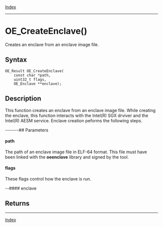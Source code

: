 [Index](index.md)

---
# OE_CreateEnclave()

Creates an enclave from an enclave image file.

## Syntax

    OE_Result OE_CreateEnclave(
        const char *path,
        uint32_t flags,
        OE_Enclave **enclave);
## Description 

This function creates an enclave from an enclave image file. While creating the enclave, this function interacts with the Intel(R) SGX drviver and the Intel(R) AESM service. Enclave creation peforms the following steps.

-------## Parameters

#### path

The path of an enclave image file in ELF-64 format. This file must have been linked with the **oeenclave** library and signed by the  tool.

#### flags

These flags control how the enclave is run.

--#### enclave

## Returns

---
[Index](index.md)

